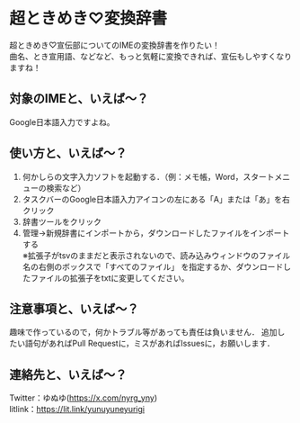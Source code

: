 # 超ときめき♡変換辞書
超ときめき♡宣伝部についてのIMEの変換辞書を作りたい！  
曲名、とき宣用語、などなど、もっと気軽に変換できれば、宣伝もしやすくなりますね！

## 対象のIMEと、いえば～？
Google日本語入力ですよね。

## 使い方と、いえば～？
1. 何かしらの文字入力ソフトを起動する．（例：メモ帳，Word，スタートメニューの検索など）
2. タスクバーのGoogle日本語入力アイコンの左にある「A」または「あ」を右クリック
3. 辞書ツールをクリック
4. 管理→新規辞書にインポートから，ダウンロードしたファイルをインポートする  
   ※拡張子がtsvのままだと表示されないので、読み込みウィンドウのファイル名の右側のボックスで「すべてのファイル」
を指定するか、ダウンロードしたファイルの拡張子をtxtに変更してください。

## 注意事項と、いえば～？
趣味で作っているので，何かトラブル等があっても責任は負いません．
追加したい語句があればPull Requestに，ミスがあればIssuesに，お願いします．

## 連絡先と、いえば～？
Twitter：ゆぬゆ(https://x.com/nyrg_yny)  
litlink：https://lit.link/yunuyuneyurigi
